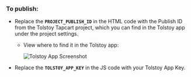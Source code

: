 ### To publish:

- Replace the **`PROJECT_PUBLISH_ID`** in the HTML code with the Publish ID from the Tolstoy Tapcart project, which you can find in the Tolstoy app under the project settings.
  - View where to find it in the Tolstoy app:

    ![Tolstoy App Screenshot](https://prod-files-secure.s3.us-west-2.amazonaws.com/0548034f-b37a-4e7d-8430-4cbbccc72b60/9ab9e346-d070-482f-8b2c-0ee8cebb2acd/Untitled.png)

- Replace the **`TOLSTOY_APP_KEY`** in the JS code with your Tolstoy App Key.